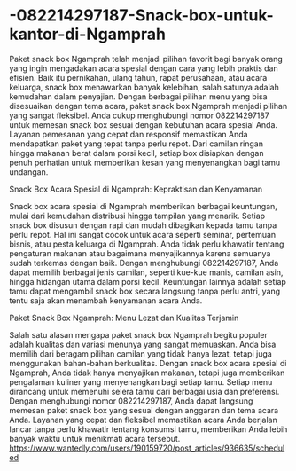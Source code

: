# -082214297187-Snack-box-untuk-kantor-di-Ngamprah
Paket snack box Ngamprah telah menjadi pilihan favorit bagi banyak orang yang ingin mengadakan acara spesial dengan cara yang lebih praktis dan efisien. Baik itu pernikahan, ulang tahun, rapat perusahaan, atau acara keluarga, snack box menawarkan banyak kelebihan, salah satunya adalah kemudahan dalam penyajian. Dengan berbagai pilihan menu yang bisa disesuaikan dengan tema acara, paket snack box Ngamprah menjadi pilihan yang sangat fleksibel. Anda cukup menghubungi nomor 082214297187 untuk memesan snack box sesuai dengan kebutuhan acara spesial Anda. Layanan pemesanan yang cepat dan responsif memastikan Anda mendapatkan paket yang tepat tanpa perlu repot. Dari camilan ringan hingga makanan berat dalam porsi kecil, setiap box disiapkan dengan penuh perhatian untuk memberikan kesan yang menyenangkan bagi tamu undangan.

Snack Box Acara Spesial di Ngamprah: Kepraktisan dan Kenyamanan

Snack box acara spesial di Ngamprah memberikan berbagai keuntungan, mulai dari kemudahan distribusi hingga tampilan yang menarik. Setiap snack box disusun dengan rapi dan mudah dibagikan kepada tamu tanpa perlu repot. Hal ini sangat cocok untuk acara seperti seminar, pertemuan bisnis, atau pesta keluarga di Ngamprah. Anda tidak perlu khawatir tentang pengaturan makanan atau bagaimana menyajikannya karena semuanya sudah terkemas dengan baik. Dengan menghubungi 082214297187, Anda dapat memilih berbagai jenis camilan, seperti kue-kue manis, camilan asin, hingga hidangan utama dalam porsi kecil. Keuntungan lainnya adalah setiap tamu dapat mengambil snack box secara langsung tanpa perlu antri, yang tentu saja akan menambah kenyamanan acara Anda.

Paket Snack Box Ngamprah: Menu Lezat dan Kualitas Terjamin

Salah satu alasan mengapa paket snack box Ngamprah begitu populer adalah kualitas dan variasi menunya yang sangat memuaskan. Anda bisa memilih dari beragam pilihan camilan yang tidak hanya lezat, tetapi juga menggunakan bahan-bahan berkualitas. Dengan snack box acara spesial di Ngamprah, Anda tidak hanya menyajikan makanan, tetapi juga memberikan pengalaman kuliner yang menyenangkan bagi setiap tamu. Setiap menu dirancang untuk memenuhi selera tamu dari berbagai usia dan preferensi. Dengan menghubungi nomor 082214297187, Anda dapat langsung memesan paket snack box yang sesuai dengan anggaran dan tema acara Anda. Layanan yang cepat dan fleksibel memastikan acara Anda berjalan lancar tanpa perlu khawatir tentang konsumsi tamu, memberikan Anda lebih banyak waktu untuk menikmati acara tersebut.
https://www.wantedly.com/users/190159720/post_articles/936635/scheduled


